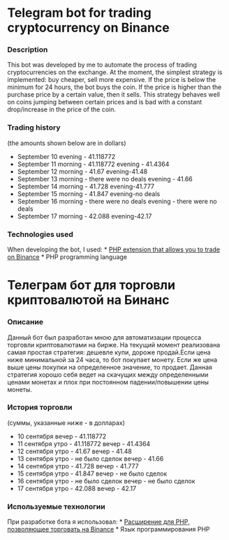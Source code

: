 # Telegram bot for trading cryptocurrency on Binance
### **Description**
   This bot was developed by me to automate the process of trading cryptocurrencies on the exchange. At the moment, the simplest strategy is implemented: buy cheaper, sell more    expensive. If the price is below the minimum for 24 hours, the bot buys the coin. If the price is higher than the purchase price by a certain value, then it sells. This          strategy behaves well on coins jumping between certain prices and is bad with a constant drop/increase in the price of the coin.
### **Trading history**
   (the amounts shown below are in dollars)
   * September 10
      evening - 41.118772
   * September 11
      morning - 41.118772
      evening - 41.4364
   * September 12
      morning - 41.67
      evening-41.48
   * September 13
      morning - there were no deals
      evening - 41.66
   * September 14
      morning - 41.728
      evening-41.777
   * September 15
      morning - 41.847
      evening-no deals
   * September 16
      morning - there were no deals
      evening - there were no deals
   * September 17
      morning - 42.088
      evening-42.17

### **Technologies used**
   When developing the bot, I used:
      * [PHP extension that allows you to trade on Binance](https://github.com/jaggedsoft/php-binance-api)
      * PHP programming language



# Телеграм бот для торговли криптовалютой на Бинанс
### **Описание**
   Данный бот был разработан мною для автоматизации процесса торговли криптовалютами на бирже. На текущий момент реализована самая простая стратегия: дешевле купи, дороже          продай.Если цена ниже минимальной за 24 часа, то бот покупает монету. Если же цена выше цены покупки на определенное значение, то продает. Данная стратегия хорошо себя ведет    на скачущих между определенными ценами монетах и плох при постоянном падении/повышении цены монеты. 
### **История торговли**
   (суммы, указанные ниже - в долларах)
   * 10 сентября
      вечер - 41.118772
   * 11 сентября
      утро - 41.118772
      вечер - 41.4364
   * 12 сентября
      утро - 41.67
      вечер - 41.48
   * 13 сентября
      утро - не было сделок
      вечер - 41.66
   * 14 сентября
      утро - 41.728
      вечер - 41.777
   * 15 сентября
      утро - 41.847
      вечер - не было сделок
   * 16 сентября
      утро - не было сделок
      вечер - не было сделок
   * 17 сентября
      утро - 42.088
      вечер - 42.17

### **Используемые технологии**
   При разработке бота я использовал:
      * [Расширение для PHP, позволяющее торговать на Binance](https://github.com/jaggedsoft/php-binance-api)
      * Язык программирования PHP

